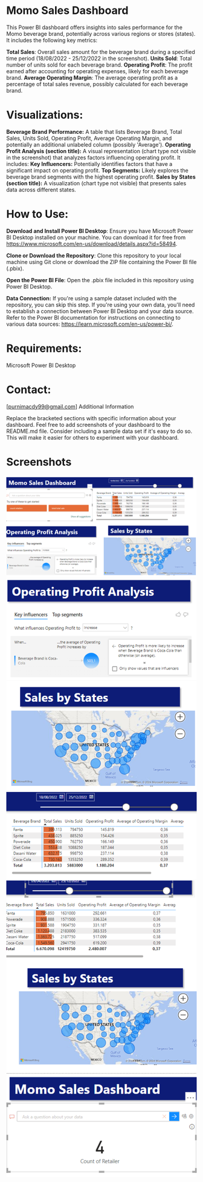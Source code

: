 # Momo Sales Dashboard

This Power BI dashboard offers insights into sales performance for the Momo beverage brand, potentially across various regions or stores (states). It includes the following key metrics:

**Total Sales**: Overall sales amount for the beverage brand during a specified time period (18/08/2022 - 25/12/2022 in the screenshot).
**Units Sold**: Total number of units sold for each beverage brand.
**Operating Profit**: The profit earned after accounting for operating expenses, likely for each beverage brand.
**Average Operating Margin**: The average operating profit as a percentage of total sales revenue, possibly calculated for each beverage brand.

# Visualizations:

**Beverage Brand Performance:** A table that lists Beverage Brand, Total Sales, Units Sold, Operating Profit, Average Operating Margin, and potentially an additional unlabeled column (possibly 'Average').
**Operating Profit Analysis (section title):** A visual representation (chart type not visible in the screenshot) that analyzes factors influencing operating profit. It includes:
**Key Influencers:** Potentially identifies factors that have a significant impact on operating profit.
**Top Segments:** Likely explores the beverage brand segments with the highest operating profit.
**Sales by States (section title):** A visualization (chart type not visible) that presents sales data across different states.

# How to Use:

**Download and Install Power BI Desktop**: Ensure you have Microsoft Power BI Desktop installed on your machine. You can download it for free from https://www.microsoft.com/en-us/download/details.aspx?id=58494.

**Clone or Download the Repository**: Clone this repository to your local machine using Git clone or download the ZIP file containing the Power BI file (.pbix).

**Open the Power BI File**: Open the .pbix file included in this repository using Power BI Desktop.

**Data Connection:**
If you're using a sample dataset included with the repository, you can skip this step.
If you're using your own data, you'll need to establish a connection between Power BI Desktop and your data source. Refer to the Power BI documentation for instructions on connecting to various data sources: https://learn.microsoft.com/en-us/power-bi/.

# Requirements:

Microsoft Power BI Desktop

# Contact:

[purnimacdy99@gmail.com]
Additional Information

Replace the bracketed sections with specific information about your dashboard.
Feel free to add screenshots of your dashboard to the README.md file.
Consider including a sample data set if it's easy to do so. This will make it easier for others to experiment with your dashboard.
# Screenshots

![Screenshot of overall dashboard](screenshot/Screenshot%202024-04-09%20220816.png)
![Operating Profit Analysis](screenshot/Screenshot%202024-04-09%20220835.png)
![Sales by States](screenshot/Screenshot%202024-04-09%20220849.png)
![Sales datas filter by Dates](screenshot/Screenshot%202024-04-09%20220900.png)
![Sales datas with map of states](screenshot/Screenshot%202024-04-09%20220920.png)
![Count of Retailer](screenshot/Screenshot%202024-04-09%20220946.png)







